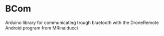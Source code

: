 # BCom
Arduino library for communicating trough bluetooth with the DroneRemote Android program from MRinalducci
